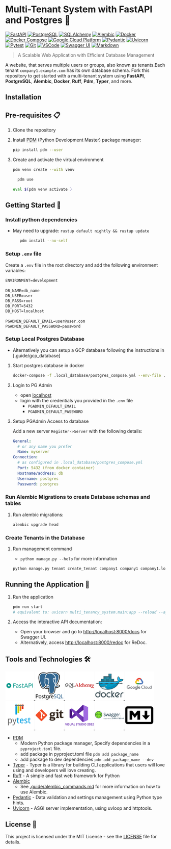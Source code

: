 # Multi-Tenant System with FastAPI and Postgres :rocket:

[![FastAPI](https://img.shields.io/badge/FastAPI-005571?style=flat&logo=fastapi&logoColor=white)](https://fastapi.tiangolo.com/) [![PostgreSQL](https://img.shields.io/badge/PostgreSQL-336791?style=flat&logo=postgresql&logoColor=white)](https://www.postgresql.org/) [![SQLAlchemy](https://img.shields.io/badge/SQLAlchemy-282C34?style=flat&logo=sqlalchemy&logoColor=white)](https://www.sqlalchemy.org/) [![Alembic](https://img.shields.io/badge/Alembic-4E98E8?style=flat&logo=alembic&logoColor=white)](https://alembic.sqlalchemy.org/en/latest/) [![Docker](https://img.shields.io/badge/Docker-2496ED?style=flat&logo=docker&logoColor=white)](https://www.docker.com/) [![Docker Compose](https://img.shields.io/badge/Docker_Compose-2496ED?style=flat&logo=docker&logoColor=white)](https://docs.docker.com/compose/) [![Google Cloud Platform](https://img.shields.io/badge/Google_Cloud_Platform-4285F4?style=flat&logo=google-cloud&logoColor=white)](https://cloud.google.com/) [![Pydantic](https://img.shields.io/badge/Pydantic-2B7DBC?style=flat&logo=python&logoColor=white)](https://pydantic-docs.helpmanual.io/) [![Uvicorn](https://img.shields.io/badge/Uvicorn-2B7DBC?style=flat&logo=python&logoColor=white)](https://www.uvicorn.org/) [![Pytest](https://img.shields.io/badge/Pytest-0A9EDC?style=flat&logo=pytest&logoColor=white)](https://docs.pytest.org/en/6.2.x/) [![Git](https://img.shields.io/badge/Git-F05032?style=flat&logo=git&logoColor=white)](https://git-scm.com/) [![VSCode](https://img.shields.io/badge/VSCode-007ACC?style=flat&logo=visual-studio-code&logoColor=white)](https://code.visualstudio.com/) [![Swagger UI](https://img.shields.io/badge/Swagger_UI-85EA2D?style=flat&logo=swagger&logoColor=black)](https://swagger.io/tools/swagger-ui/) [![Markdown](https://img.shields.io/badge/Markdown-000000?style=flat&logo=markdown&logoColor=white)](https://www.markdownguide.org/)

> A Scalable Web Application with Efficient Database Management

A website, that serves multiple users or groups, also known as tenants.Each tenant `company1.example.com` has its own database schema.
Fork this repository to get started with a multi-tenant system using **FastAPI**, **PostgreSQL**, **Alembic**, **Docker**, **Ruff**, **Pdm**, **Typer**, and more.

## Installation

## Pre-requisites :clipboard:

1. Clone the repository

2. Install [PDM](https://pdm.fming.dev/) (Python Development Master) package manager:

   ```bash
   pip install pdm --user
   ```

3. Create and activate the virtual environment

   ```bash
   pdm venv create --with venv
   ```

   ```bash
     pdm use
   ```

   ```bash
   eval $(pdm venv activate )
   ```

## Getting Started :wrench:

### Install python dependencies

- May need to upgrade: `rustup default nightly && rustup update`

  ```bash
     pdm install --no-self
  ```

### Setup `.env` file

Create a `.env` file in the root directory and add the following environment variables:

```env
ENVIRONMENT=development

DB_NAME=db_name
DB_USER=user
DB_PASS=root
DB_PORT=5432
DB_HOST=localhost

PGADMIN_DEFAULT_EMAIL=user@user.com
PGADMIN_DEFAULT_PASSWORD=password
```

### Setup Local Postgres Database

- Alternatively you can setup a GCP database following the instructions in [.guide/gcp_database]

1. Start postgres database in docker

   ```bash
   docker-compose -f .local_database/postgres_compose.yml --env-file .env up
   ```

2. Login to PG Admin

   - open [localhost](http://localhost)
   - login with the credentials you provided in the `.env` file
     - `PGADMIN_DEFAULT_EMAIL`
     - `PGADMIN_DEFAULT_PASSWORD`

3. Setup PGAdmin Access to database

   Add a new server `Register->Server` with the following details:

   ```yaml
   General:
     # or any name you prefer
     Name: myserver
   Connection:
     # as configured in .local_database/postgres_compose.yml
     Port: 5432 (from docker container)
     Hostname/address: db
     Username: postgres
     Password: postgres
   ```

### Run Alembic Migrations to create Database schemas and tables

1. Run alembic migrations:

   ```bash
   alembic upgrade head
   ```

### Create Tenants in the Database

1. Run management command

   - `python manage.py --help` for more information

   ```bash
   python manage.py tenant create_tenant company1 company1 company1.localhost
   ```

## Running the Application :running:

1. Run the application

   ```bash
   pdm run start
   # equivalent to: uvicorn multi_tenancy_system.main:app --reload --app-dir ./src
   ```

2. Access the interactive API documentation:
   - Open your browser and go to <http://localhost:8000/docs> for Swagger UI.
   - Alternatively, access <http://localhost:8000/redoc> for ReDoc.

## Tools and Technologies :hammer_and_wrench:

<p align="left">  
  <a href="https://fastapi.tiangolo.com/" target="_blank" rel="noreferrer">
    <img src="https://raw.githubusercontent.com/devicons/devicon/master/icons/fastapi/fastapi-plain-wordmark.svg" alt="fastapi" width="90" height="90">  
  </a>
   <a href="https://www.postgresql.org/" target="_blank" rel="noreferrer">
      <img src="https://raw.githubusercontent.com/devicons/devicon/master/icons/postgresql/postgresql-original-wordmark.svg" alt="postgresql" width="90" height="90"/>
   </a>
   <a href="https://www.sqlalchemy.org/" target="_blank" rel="noreferrer">
      <img src="https://raw.githubusercontent.com/devicons/devicon/master/icons/sqlalchemy/sqlalchemy-original-wordmark.svg" alt="sqlalchemy" width="90" height="90"/>
   </a>
   <a href="https://www.docker.com/" target="_blank" rel="noreferrer">
      <img src="https://raw.githubusercontent.com/devicons/devicon/master/icons/docker/docker-original-wordmark.svg" alt="docker" width="90" height="90"/>
   </a>
   <a href="https://cloud.google.com/" target="_blank" rel="noreferrer">
      <img src="https://raw.githubusercontent.com/devicons/devicon/master/icons/googlecloud/googlecloud-original-wordmark.svg" alt="cloud" width="90" height="90"/>
   </a>
   <a href="https://docs.pytest.org/en/6.2.x/" target="_blank" rel="noreferrer">
      <img src="https://raw.githubusercontent.com/devicons/devicon/master/icons/pytest/pytest-original-wordmark.svg" alt="pytest" width="90" height="90"/>
   </a>
   <a href="https://git-scm.com/" target="_blank" rel="noreferrer">
      <img src="https://raw.githubusercontent.com/devicons/devicon/master/icons/git/git-original-wordmark.svg" alt="github" width="90" height="90"/>
   </a>
   <a href="https://code.visualstudio.com/" target="_blank" rel="noreferrer">
      <img src="https://raw.githubusercontent.com/devicons/devicon/master/icons/visualstudio/visualstudio-original-wordmark.svg" alt="visualstudio" width="90" height="90"/>
   </a>
   <a href="https://swagger.io/tools/swagger-ui/" target="_blank" rel="noreferrer">
      <img src="https://raw.githubusercontent.com/devicons/devicon/master/icons/swagger/swagger-original-wordmark.svg" alt="swagger" width="90" height="90"/>
   </a>
   <a href="https://www.markdownguide.org/" target="_blank" rel="noreferrer">
      <img src="https://raw.githubusercontent.com/devicons/devicon/master/icons/markdown/markdown-original.svg" alt="markdownguide" width="90" height="90"/>
   </a>
</p>

- [PDM](https://pdm.fming.dev/)
  - Modern Python package manager, Specify dependencies in a `pyproject.toml` file.
  - add package in pyproject.toml file `pdm add package_name`
  - add package to dev dependencies `pdm add package_name --dev`
- [Typer](https://typer.tiangolo.com/) - Typer is a library for building CLI applications that users will love using and developers will love creating.
- [Ruff](https://ruff.readthedocs.io/en/latest/) - A simple and fast web framework for Python
- [Alembic](https://alembic.sqlalchemy.org/en/latest/)
  - See [.guide/alembic_commands.md](./.guide/alembic_commands.md) for more information on how to use Alembic.
- [Pydantic](https://pydantic-docs.helpmanual.io/) - Data validation and settings management using Python type hints.
- [Uvicorn](https://www.uvicorn.org/) - ASGI server implementation, using uvloop and httptools.

## License :page_facing_up:

This project is licensed under the MIT License - see the [LICENSE](./LICENSE) file for details.
